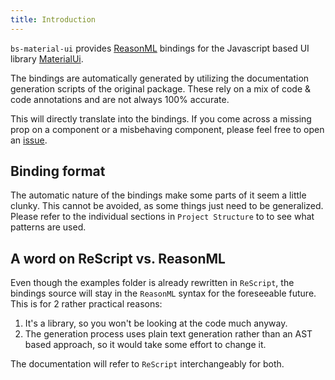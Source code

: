```yaml
---
title: Introduction
---
```


`bs-material-ui` provides [ReasonML](https://reasonml.org/) bindings for the
Javascript based UI library [MaterialUi](https://material-ui.com/).

The bindings are automatically generated by utilizing the documentation
generation scripts of the original package. These rely on a mix of code & code
annotations and are not always 100% accurate.

This will directly translate into the bindings. If you come across a missing
prop on a component or a misbehaving component, please feel free to open an
[issue](https://github.com/jsiebern/bs-material-ui/issues).

## Binding format

The automatic nature of the bindings make some parts of it seem a little clunky.
This cannot be avoided, as some things just need to be generalized. Please refer
to the individual sections in `Project Structure` to to see what patterns are
used.

## A word on ReScript vs. ReasonML

Even though the examples folder is already rewritten in `ReScript`, the bindings
source will stay in the `ReasonML` syntax for the foreseeable future. This is
for 2 rather practical reasons:

1. It's a library, so you won't be looking at the code much anyway.
2. The generation process uses plain text generation rather than an AST based
   approach, so it would take some effort to change it.

The documentation will refer to `ReScript` interchangeably for both.
